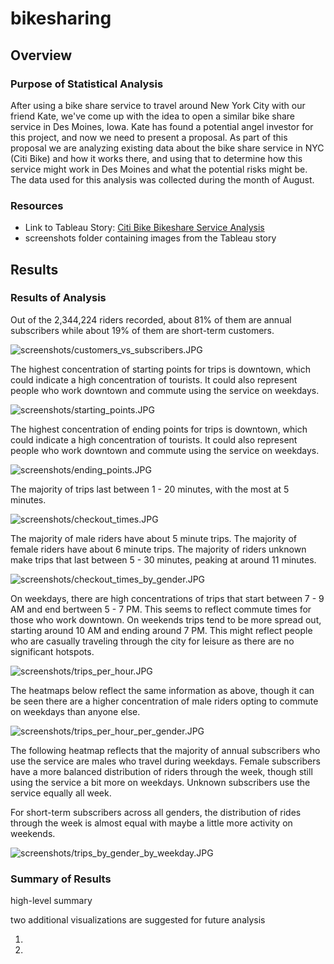 # bikesharing

## Overview

### Purpose of Statistical Analysis 

After using a bike share service to travel around New York City with our friend Kate, we've come up with the idea to open a similar bike share service in Des Moines, Iowa.  Kate has found a potential angel investor for this project, and now we need to present a proposal.  As part of this proposal we are analyzing existing data about the bike share service in NYC (Citi Bike) and how it works there, and using that to determine how this service might work in Des Moines and what the potential risks might be.  The data used for this analysis was collected during the month of August.

### Resources

- Link to Tableau Story: [Citi Bike Bikeshare Service Analysis](https://public.tableau.com/app/profile/nikita.mathur2534/viz/CitiBikeBikeshareService/CitiBikeBikeshareService)
- screenshots folder containing images from the Tableau story

## Results 

### Results of Analysis

Out of the 2,344,224 riders recorded, about 81% of them are annual subscribers while about 19% of them are short-term customers.

![screenshots/customers_vs_subscribers.JPG](https://github.com/mathur-nikita/bikesharing/blob/main/screenshots/customers_vs_subscribers.JPG)

The highest concentration of starting points for trips is downtown, which could indicate a high concentration of tourists.  It could also represent people who work downtown and commute using the service on weekdays.

![screenshots/starting_points.JPG](https://github.com/mathur-nikita/bikesharing/blob/main/screenshots/starting_points.JPG)

The highest concentration of ending points for trips is downtown, which could indicate a high concentration of tourists.  It could also represent people who work downtown and commute using the service on weekdays.

![screenshots/ending_points.JPG](https://github.com/mathur-nikita/bikesharing/blob/main/screenshots/ending_points.JPG)

The majority of trips last between 1 - 20 minutes, with the most at 5 minutes.

![screenshots/checkout_times.JPG](https://github.com/mathur-nikita/bikesharing/blob/main/screenshots/checkout_times.JPG)

The majority of male riders have about 5 minute trips.  The majority of female riders have about 6 minute trips.  The majority of riders unknown make trips that last between 5 - 30 minutes, peaking at around 11 minutes.

![screenshots/checkout_times_by_gender.JPG](https://github.com/mathur-nikita/bikesharing/blob/main/screenshots/checkout_times_by_gender.JPG)

On weekdays, there are high concentrations of trips that start between 7 - 9 AM and end bertween 5 - 7 PM.  This seems to reflect commute times for those who work downtown.  On weekends trips tend to be more spread out, starting around 10 AM and ending around 7 PM.  This might reflect people who are casually traveling through the city for leisure as there are no significant hotspots.

![screenshots/trips_per_hour.JPG](https://github.com/mathur-nikita/bikesharing/blob/main/screenshots/trips_per_hour.JPG)

The heatmaps below reflect the same information as above, though it can be seen there are a higher concentration of male riders opting to commute on weekdays than anyone else.

![screenshots/trips_per_hour_per_gender.JPG](https://github.com/mathur-nikita/bikesharing/blob/main/screenshots/trips_per_hour_per_gender.JPG)

The following heatmap reflects that the majority of annual subscribers who use the service are males who travel during weekdays.  Female subscribers have a more balanced distribution of riders through the week, though still using the service a bit more on weekdays.  Unknown subscribers use the service equally all week.

For short-term subscribers across all genders, the distribution of rides through the week is almost equal with maybe a little more activity on weekends.

![screenshots/trips_by_gender_by_weekday.JPG](https://github.com/mathur-nikita/bikesharing/blob/main/screenshots/trips_by_gender_by_weekday.JPG)

### Summary of Results

high-level summary 

two additional visualizations are suggested for future analysis

1)
2)

